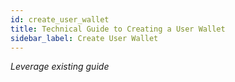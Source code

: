 ```yaml
---
id: create_user_wallet
title: Technical Guide to Creating a User Wallet
sidebar_label: Create User Wallet
---
```


_Leverage existing guide_